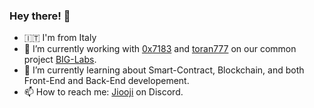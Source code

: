 ### Hey there! 👋

<!--
**Jiooji/Jiooji** is a ✨ _special_ ✨ repository because its `README.md` (this file) appears on your GitHub profile.
-->

- 🇮🇹 I'm from Italy
- 🔭 I’m currently working with [0x7183](https://github.com/0x7183) and [toran777](https://github.com/toran777/) on our common project [BIG-Labs](https://github.com/BIG-Labs).
- 🌱 I’m currently learning about Smart-Contract, Blockchain, and both Front-End and Back-End developement.
- 📫 How to reach me: [Jiooji](https://discordapp.com/users/296303948292292611) on Discord.

